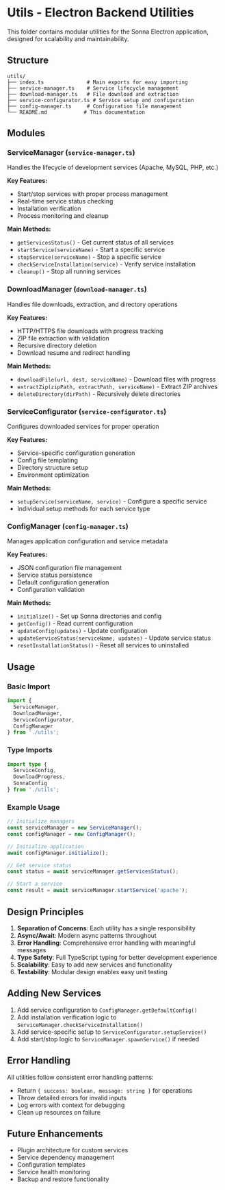 # Utils - Electron Backend Utilities

This folder contains modular utilities for the Sonna Electron application, designed for scalability and maintainability.

## Structure

```
utils/
├── index.ts              # Main exports for easy importing
├── service-manager.ts    # Service lifecycle management
├── download-manager.ts   # File download and extraction
├── service-configurator.ts # Service setup and configuration
├── config-manager.ts     # Configuration file management
└── README.md            # This documentation
```

## Modules

### ServiceManager (`service-manager.ts`)
Handles the lifecycle of development services (Apache, MySQL, PHP, etc.)

**Key Features:**
- Start/stop services with proper process management
- Real-time service status checking
- Installation verification
- Process monitoring and cleanup

**Main Methods:**
- `getServicesStatus()` - Get current status of all services
- `startService(serviceName)` - Start a specific service
- `stopService(serviceName)` - Stop a specific service
- `checkServiceInstallation(service)` - Verify service installation
- `cleanup()` - Stop all running services

### DownloadManager (`download-manager.ts`)
Handles file downloads, extraction, and directory operations

**Key Features:**
- HTTP/HTTPS file downloads with progress tracking
- ZIP file extraction with validation
- Recursive directory deletion
- Download resume and redirect handling

**Main Methods:**
- `downloadFile(url, dest, serviceName)` - Download files with progress
- `extractZip(zipPath, extractPath, serviceName)` - Extract ZIP archives
- `deleteDirectory(dirPath)` - Recursively delete directories

### ServiceConfigurator (`service-configurator.ts`)
Configures downloaded services for proper operation

**Key Features:**
- Service-specific configuration generation
- Config file templating
- Directory structure setup
- Environment optimization

**Main Methods:**
- `setupService(serviceName, service)` - Configure a specific service
- Individual setup methods for each service type

### ConfigManager (`config-manager.ts`)
Manages application configuration and service metadata

**Key Features:**
- JSON configuration file management
- Service status persistence
- Default configuration generation
- Configuration validation

**Main Methods:**
- `initialize()` - Set up Sonna directories and config
- `getConfig()` - Read current configuration
- `updateConfig(updates)` - Update configuration
- `updateServiceStatus(serviceName, updates)` - Update service status
- `resetInstallationStatus()` - Reset all services to uninstalled

## Usage

### Basic Import
```typescript
import { 
  ServiceManager, 
  DownloadManager, 
  ServiceConfigurator, 
  ConfigManager 
} from './utils';
```

### Type Imports
```typescript
import type { 
  ServiceConfig, 
  DownloadProgress, 
  SonnaConfig 
} from './utils';
```

### Example Usage
```typescript
// Initialize managers
const serviceManager = new ServiceManager();
const configManager = new ConfigManager();

// Initialize application
await configManager.initialize();

// Get service status
const status = await serviceManager.getServicesStatus();

// Start a service
const result = await serviceManager.startService('apache');
```

## Design Principles

1. **Separation of Concerns**: Each utility has a single responsibility
2. **Async/Await**: Modern async patterns throughout
3. **Error Handling**: Comprehensive error handling with meaningful messages
4. **Type Safety**: Full TypeScript typing for better development experience
5. **Scalability**: Easy to add new services and functionality
6. **Testability**: Modular design enables easy unit testing

## Adding New Services

1. Add service configuration to `ConfigManager.getDefaultConfig()`
2. Add installation verification logic to `ServiceManager.checkServiceInstallation()`
3. Add service-specific setup to `ServiceConfigurator.setupService()`
4. Add start/stop logic to `ServiceManager.spawnService()` if needed

## Error Handling

All utilities follow consistent error handling patterns:
- Return `{ success: boolean, message: string }` for operations
- Throw detailed errors for invalid inputs
- Log errors with context for debugging
- Clean up resources on failure

## Future Enhancements

- Plugin architecture for custom services
- Service dependency management
- Configuration templates
- Service health monitoring
- Backup and restore functionality 